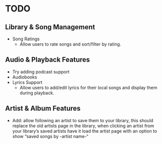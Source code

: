 # TODO
## Library & Song Management
- Song Ratings
  - Allow users to rate songs and sort/filter by rating.

## Audio & Playback Features
- Try adding podcast support
- Audiobooks
- Lyrics Support
  - Allow users to add/edit lyrics for their local songs and display them during playback.

## Artist & Album Features
- Add: allow following an artist to save them to your library, this should replace the old artists page in the library, when clicking an artist from your library’s saved artists have it load the artist page with an option to show “saved songs by -artist name-“